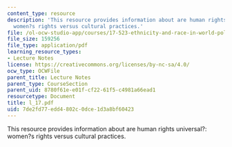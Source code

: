 ```yaml
---
content_type: resource
description: 'This resource provides information about are human rights universal?:
  women?s rights versus cultural practices.'
file: /ol-ocw-studio-app/courses/17-523-ethnicity-and-race-in-world-politics-fall-2005/7de2fd77edd4802c0dce1d3a8bf60423_l_17.pdf
file_size: 159256
file_type: application/pdf
learning_resource_types:
- Lecture Notes
license: https://creativecommons.org/licenses/by-nc-sa/4.0/
ocw_type: OCWFile
parent_title: Lecture Notes
parent_type: CourseSection
parent_uid: 8780f61e-e01f-cf22-61f5-c4981a66ead1
resourcetype: Document
title: l_17.pdf
uid: 7de2fd77-edd4-802c-0dce-1d3a8bf60423
---
```

This resource provides information about are human rights universal?: women?s rights versus cultural practices.